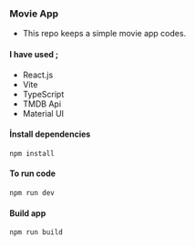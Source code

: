 ### Movie App
- This repo keeps a simple movie app codes.
#### I have used ;
- React.js
- Vite
- TypeScript
- TMDB Api
- Material UI

#### İnstall dependencies
```
npm install
```

#### To run code
```
npm run dev 
```

#### Build app
```
npm run build
```
